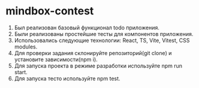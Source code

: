 # mindbox-contest
1. Был реализован базовый функционал todo приложения.
2. Были реализованы простейшие тесты для компонентов приложения.
3. Использовались следующие технологии: React, TS, Vite, Vitest, CSS modules.
4. Для проверки задания склонируйте репозиторий(git clone) и установите зависимости(npm i).
5. Для запуска проекта в режиме разработки используйте npm run start.
6. Для запуска тесто используйте npm test.